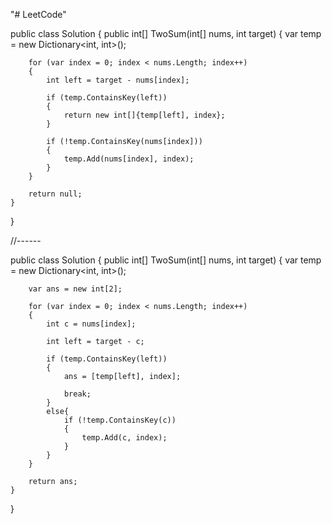 "# LeetCode" 

public class Solution {
    public int[] TwoSum(int[] nums, int target)
    {
        var temp = new Dictionary<int, int>();

        for (var index = 0; index < nums.Length; index++)
        {
            int left = target - nums[index];
            
            if (temp.ContainsKey(left))
            {
                return new int[]{temp[left], index};
            }       

            if (!temp.ContainsKey(nums[index]))
            {
                temp.Add(nums[index], index);
            }
        }

        return null;
    }
}

//------

public class Solution {
    public int[] TwoSum(int[] nums, int target)
    {
        var temp = new Dictionary<int, int>();

        var ans = new int[2];

        for (var index = 0; index < nums.Length; index++)
        {
            int c = nums[index];

            int left = target - c;
            
            if (temp.ContainsKey(left))
            {
                ans = [temp[left], index];

                break;
            }
            else{
                if (!temp.ContainsKey(c))
                {
                    temp.Add(c, index);
                }
            }
        }

        return ans;
    }
}